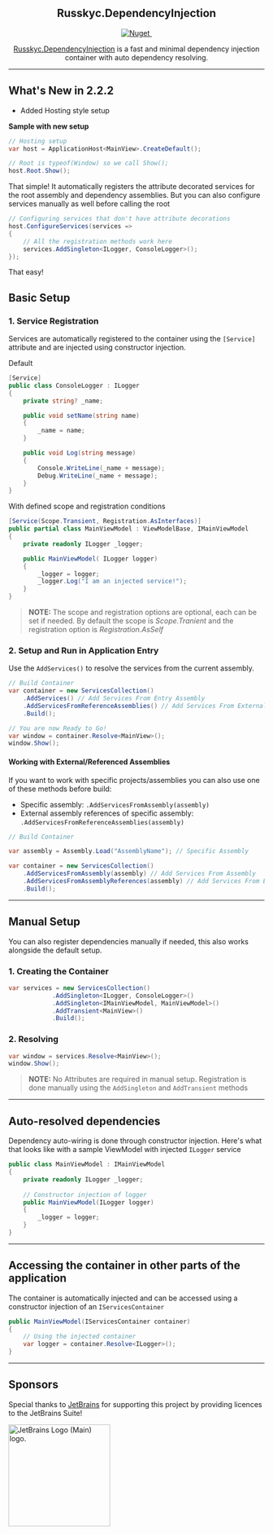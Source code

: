 <h2 align="center">Russkyc.DependencyInjection</h2>

<p align="center">
    <a href="https://www.nuget.org/packages/Russkyc.DependencyInjection">
        <img src="https://img.shields.io/nuget/v/Russkyc.DependencyInjection?color=1f72de" alt="Nuget">
    </a>
    <a href="#">
        <img src="https://img.shields.io/badge/-.NET%202.0-blueviolet?color=1f72de&label=NET" alt="">
    </a>
</p>

<p align="center">
<a href="https://www.nuget.org/packages/Russkyc.DependencyInjection">Russkyc.DependencyInjection</a> is a fast and minimal dependency injection container with auto dependency resolving.
</p>

---

## What's New in 2.2.2

- Added Hosting style setup

**Sample with new setup**

```csharp
// Hosting setup
var host = ApplicationHost<MainView>.CreateDefault();

// Root is typeof(Window) so we call Show();
host.Root.Show();
```

That simple! It automatically registers the attribute decorated services for the
root assembly and dependency assemblies. But you can also configure services manually as well
before calling the root

```csharp
// Configuring services that don't have attribute decorations
host.ConfigureServices(services =>
{
    // All the registration methods work here
    services.AddSingleton<ILogger, ConsoleLogger>();
});
```
That easy!

## Basic Setup

### 1. Service Registration

Services are automatically registered to the container using the `[Service]` attribute and are injected using constructor injection.

Default
```csharp
[Service]
public class ConsoleLogger : ILogger
{
    private string? _name;

    public void setName(string name)
    {
        _name = name;
    }

    public void Log(string message)
    {
        Console.WriteLine(_name + message);
        Debug.WriteLine(_name + message);
    }
}
```

With defined scope and registration conditions

```csharp
[Service(Scope.Transient, Registration.AsInterfaces)]
public partial class MainViewModel : ViewModelBase, IMainViewModel
{
    private readonly ILogger _logger;

    public MainViewModel( ILogger logger)
    {
        _logger = logger;
        _logger.Log("I am an injected service!");
    }
}
```

> **NOTE:** The scope and registration options are optional, each can be set if needed. By default the scope is _Scope.Tranient_ and the registration option is _Registration.AsSelf_


### 2. Setup and Run in Application Entry
Use the `AddServices()` to resolve the services from the current assembly.
```csharp
// Build Container
var container = new ServicesCollection()
    .AddServices() // Add Services From Entry Assembly
    .AddServicesFromReferenceAssemblies() // Add Services From External Referenced Assemblies (Eg; Project References)
    .Build();

// You are now Ready to Go!
var window = container.Resolve<MainView>();
window.Show();
```

#### Working with External/Referenced Assemblies
If you want to work with specific projects/assemblies you can also use one of these methods before build:
- Specific assembly: `.AddServicesFromAssembly(assembly)`
- External assembly references of specific assembly: `.AddServicesFromReferenceAssemblies(assembly)`

```csharp
// Build Container

var assembly = Assembly.Load("AssemblyName"); // Specific Assembly

var container = new ServicesCollection()
    .AddServicesFromAssembly(assembly) // Add Services From Assembly
    .AddServicesFromAssemblyReferences(assembly) // Add Services From External Referenced Assemblies
    .Build();
```
---

## Manual Setup

You can also register dependencies manually if needed, this also works alongside the default setup.
### 1. Creating the Container

```csharp
var services = new ServicesCollection()
            .AddSingleton<ILogger, ConsoleLogger>()
            .AddSingleton<IMainViewModel, MainViewModel>()
            .AddTransient<MainView>()
            .Build();
```

### 2. Resolving

```csharp
var window = services.Resolve<MainView>();
window.Show();
```

> **NOTE:** No Attributes are required in manual setup. Registration is done manually using the `AddSingleton` and `AddTransient` methods

---

## Auto-resolved dependencies
Dependency auto-wiring is done through constructor injection. Here's what that looks like with a sample ViewModel with injected `ILogger` service
```csharp
public class MainViewModel : IMainViewModel
{
    private readonly ILogger _logger;
    
    // Constructor injection of logger
    public MainViewModel(ILogger logger)
    {
        _logger = logger;
    }
}
```

---

## Accessing the container in other parts of the application

The container is automatically injected and can be accessed using a constructor injection of an `IServicesContainer`

```csharp
public MainViewModel(IServicesContainer container)
{
    // Using the injected container
    var logger = container.Resolve<ILogger>();
}
```

---

## Sponsors
Special thanks to [JetBrains](https://www.jetbrains.com/) for supporting this project by providing licences to the JetBrains Suite!

<a href="https://www.jetbrains.com/community/opensource/#support">
<img width="200px" src="https://resources.jetbrains.com/storage/products/company/brand/logos/jb_beam.png" alt="JetBrains Logo (Main) logo.">
</a>
